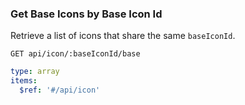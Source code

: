 ### Get Base Icons by Base Icon Id

Retrieve a list of icons that share the same `baseIconId`.

```text
GET api/icon/:baseIconId/base
```

```yaml
type: array
items:
  $ref: '#/api/icon'
```